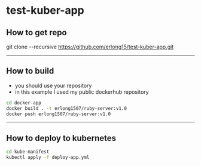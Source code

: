 # test-kuber-app

## How to get repo

git clone --recursive https://github.com/erlong15/test-kuber-app.git

---

## How to build

- you should use your repository
- in this example I used my public dockerhub repository

```bash
cd docker-app
docker build . -t erlong1507/ruby-server:v1.0
docker push erlong1507/ruby-server:v1.0
```

---

## How to deploy to kubernetes

```bash
cd kube-manifest
kubectl apply -f deploy-app.yml
```
